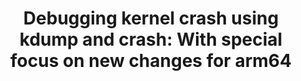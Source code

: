 ---
categories:
- bkk19
description: Debugging crashes while booting vanilla linux kernel can be challenging
  especially if your enabling it on a new hardware platform (like some of the new
  arm64 chips). kdump provides one such mechanism which allows crash dump notes to
  be saved and dumped via various interfaces (e.g. local disk, nfs share, etc). Such
  crash dump allows a later investigation of the issue by sharing the crash dump with
  the Linux distro provider or discussed upstream (with a Linux kernel expert). Usually
  a crash dump is a complete memory image of the system at the time of the crash and
  also contains details like dmesg and register values available on the system when
  the kernel crash.<br /> <br /> In addition we need user-space tools which can help
  analyze such crash dumps. crash is one such user-space utility which provides mechanisms
  to obtain useful information from the crash dumps, which can be used to determine
  the root-cause of the kernel crash/panic.<br /> <br /> In addition with most new
  arm64 platforms now supporting KASLR (Kernel address space layout randomization)
  feature, there are significant new changes happening in the user-space tools like
  kdump and crash to enable debugging crash dumps of KASLR enabled kernels where we
  need to take into account that the critical kernel addresses (such as kernel load
  address) will get randomized (due to KASLR). <br /> <br /> This session will also
  talk about the new KEXEC_FILE_LOAD support which is available since kernel v5.0-rc1.
future_image:
  featured: 'true'
  path: /assets/images/featured-images/bkk19/BKK19-106.png
session_attendee_num: '6'
session_id: BKK19-106
session_room: Session Room 1 (Lotus 1-2)
session_slot:
  end_time: '2019-04-01 14:55:00'
  start_time: '2019-04-01 14:30:00'
session_speakers:
- speaker_bio: I work with Red Hat and am I a part of the RH kernel team. I have been
    hacking on bootloaders and kernel used on arm architecture since past 13 years.
    I contribute to Linux, EFI/u-boot bootloader code base and also to user-space
    utilities like kexec-tools and crash-utility. Bringing up a Silicon (i.e. running
    the first SW on it) after hardware tapeout is my passion and I have interest in
    pre-silicon emulator and simulator design methodologies as well.
  speaker_company: ''
  speaker_image: /assets/images/speakers/bkk19/bhupesh-sharma
  speaker_location: ''
  speaker_name: Bhupesh Sharma
  speaker_position: I work with Red Hat in the RH kernel team.
  speaker_username: bhupeshsharma
session_track: Tools
tag: session
tags:
- Tools
- Linux Kernel
title: 'Debugging kernel crash using kdump and crash: With special focus on new changes
  for arm64'
---